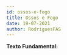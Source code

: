 ```yaml
---
id: ossos-e-fogo
title: Ossos e Fogo
date: 19-07-2021
author: RodriguesFAS
---
```


**Texto Fundamental:** 